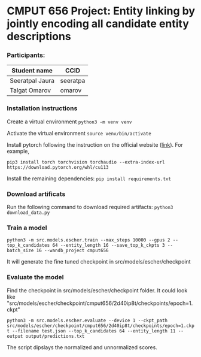 # CMPUT 656 Project:  Entity linking by jointly encoding all candidate entity descriptions

### Participants:
|Student name      | CCID       |
|------------------|------------|
|Seeratpal Jaura   |  seeratpa  |
|Talgat Omarov     |  omarov    |


### Installation instructions
Create a virtual environment
`python3 -m venv venv`

Activate the virtual environment
`source venv/bin/activate`

Install pytorch following the instruction on the official website ([link](https://pytorch.org/get-started/locally/)). For example,

`pip3 install torch torchvision torchaudio --extra-index-url https://download.pytorch.org/whl/cu113`

Install the remaining dependencies:
`pip install requirements.txt`

### Download artificats
Run the following command to download required artifacts:
`python3 download_data.py`

### Train a model
`python3 -m src.models.escher.train --max_steps 10000 --gpus 2 --top_k_candidates 64 --entity_length 16 --save_top_k_ckpts 3 --batch_size 16 --wandb_project cmput656`

It will generate the fine tuned checkpoint in src/models/escher/checkpoint

### Evaluate the model
Find the checkpoint in src/models/escher/checkpoint folder. It could look like 
"src/models/escher/checkpoint/cmput656/2d40ip8t/checkpoints/epoch=1.ckpt"

`python3 -m src.models.escher.evaluate --device 1 --ckpt_path src/models/escher/checkpoint/cmput656/2d40ip8t/checkpoints/epoch=1.ckpt --filename test.json --top_k_candidates 64 --entity_length 11 --output output/predictions.txt`

The script dipslays the normalized and unnormalized scores.
